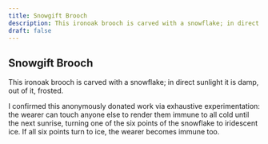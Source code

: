 ```yaml
---
title: Snowgift Brooch
description: This ironoak brooch is carved with a snowflake; in direct sunlight it is damp, out of it, frosted....
draft: false
---
```


## Snowgift Brooch

This ironoak brooch is carved with a snowflake; in direct sunlight it is damp, out of it, frosted.

I confirmed this anonymously donated work via exhaustive experimentation: the wearer can touch anyone else to render them immune to all cold until the next sunrise, turning one of the six points of the snowflake to iridescent ice. If all six points turn to ice, the wearer becomes immune too.

